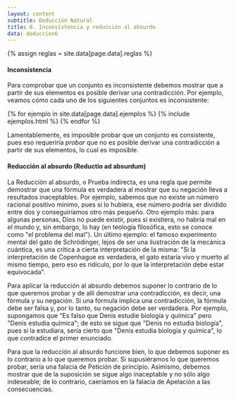 ```yaml
---
layout: content
subtitle: Deducción Natural
title: 6. Inconsistencia y reducción al absurdo
data: deduccion6
---
```

{% assign reglas = site.data[page.data].reglas %}

#### Inconsistencia
Para comprobar que un conjunto es inconsistente debemos mostrar que a partir de sus elementos es posible derivar
una contradicción. Por ejemplo, veamos cómo cada uno de los siguientes conjuntos es inconsistente:

<div class="row ejemplos reglas">
{% for ejemplo in site.data[page.data].ejemplos %}
{% include ejemplos.html %}
{% endfor %}
</div>

Lamentablemente, es imposible probar que un conjunto es consistente, pues eso requeriría _probar_ que no es posible derivar una contradicción a partir de sus elementos, lo cual es imposible.

#### Reducción al absurdo (Reductio ad absurdum)

La Reducción al absurdo, o Prueba indirecta, es una regla que permite demostrar que una fórmula es verdadera al mostrar que su negación lleva a resultados inaceptables. Por ejemplo, sabemos que no existe un número racional positivo mínimo, pues si lo hubiera, ese número podría ser dividido entre dos y conseguiríamos otro más pequeño. Otro ejemplo más: para algunas personas, Dios no puede existir, pues si existiera, no habría mal en el mundo y, sin embargo, lo hay (en teología filosófica, esto se conoce como "el problema del mal"). Un último ejemplo: el famoso experimento mental del gato de Schrödinger, lejos de ser una ilustración de la mecánica cuántica, es una crítica a cierta interpretación de la misma: "Si la interpretación de Copenhague es verdadera, el gato estaría vivo y muerto al mismo tiempo, pero eso es ridículo, por lo que la interpretación debe estar equivocada".

Para aplicar la reducción al absurdo debemos suponer lo contrario de lo que queremos probar y de allí demostrar una contradicción, es decir, una fórmula y su negación. Si una fórmula implica una contradicción, la fórmula debe ser falsa y, por lo tanto, su negación debe ser verdadera. Por ejemplo, supongamos que "Es falso que Denis estudie biología y química" pero "Denis estudia química"; de esto se sigue que "Denis no estudia biología", pues si la estudiara, sería cierto que "Denis estudia biología y química", lo que contradice el primer enunciado.

Para que la reducción al absurdo funcione bien, lo que debemos suponer es lo contrario a lo que queremos probar. Si supusiéramos lo que queremos probar, sería una falacia de Petición de principio. Asimismo, debemos mostrar que de la suposición se sigue algo inaceptable y no sólo algo indeseable; de lo contrario, caeríamos en la falacia de Apelación a las consecuencias.
